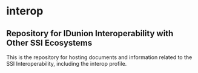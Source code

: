 # interop

## Repository for IDunion Interoperability with Other SSI Ecosystems
This is the repository for hosting documents and information related to the SSI Interoperability, including the interop profile.
